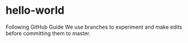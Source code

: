 # hello-world
Following GitHub Guide
We use branches to experiment and make edits before committing them to master.
